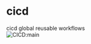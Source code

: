 # cicd
cicd global reusable workflows  
![CICD:main](https://github.com/lbasg/cicd/actions/workflows/main.yml/badge.svg?branch=main)
